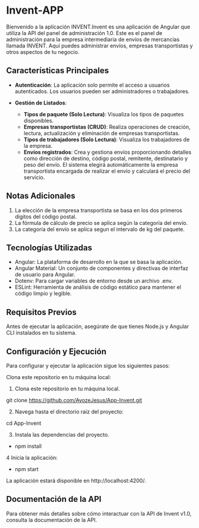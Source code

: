 # Invent-APP

Bienvenido a la aplicación INVENT.Invent es una aplicación de Angular que utiliza la API del panel de administración 1.0. Este es el panel de administración para la empresa intermediaria de envíos de mercancías llamada INVENT. Aquí puedes administrar envíos, empresas transportistas y otros aspectos de tu negocio.

## Características Principales

- **Autenticación**: La aplicación solo permite el acceso a usuarios autenticados. Los usuarios pueden ser administradores o trabajadores.

- **Gestión de Listados**:
  - **Tipos de paquete (Solo Lectura)**: Visualiza los tipos de paquetes disponibles.
  - **Empresas transportistas (CRUD)**: Realiza operaciones de creación, lectura, actualización y eliminación de empresas transportistas.
  - **Tipos de trabajadores (Solo Lectura)**: Visualiza los trabajadores de la empresa.
  - **Envíos registrados**: Crea y gestiona envíos proporcionando detalles como dirección de destino, código postal, remitente, destinatario y peso del envío. El sistema elegirá automáticamente la empresa transportista encargada de realizar el envío y calculará el precio del servicio.

## Notas Adicionales

1. La elección de la empresa transportista se basa en los dos primeros dígitos del código postal.
2. La fórmula de cálculo de precio se aplica según la categoría del envío.
3. La categoría del envío se aplica segun el intervalo de kg del paquete.

## Tecnologías Utilizadas

- Angular: La plataforma de desarrollo en la que se basa la aplicación.
- Angular Material: Un conjunto de componentes y directivas de interfaz de usuario para Angular.
- Dotenv: Para cargar variables de entorno desde un archivo .env.
- ESLint: Herramienta de análisis de código estático para mantener el código limpio y legible.

## Requisitos Previos

Antes de ejecutar la aplicación, asegúrate de que tienes Node.js y Angular CLI instalados en tu sistema.

## Configuración y Ejecución

Para configurar y ejecutar la aplicación sigue los siguientes pasos:

Clona este repositorio en tu máquina local:

1. Clona este repositorio en tu máquina local.

git clone https://github.com/AyozeJesus/App-Invent.git

2. Navega hasta el directorio raíz del proyecto:
   
cd App-Invent

3. Instala las dependencias del proyecto.

- npm install

4 Inicia la aplicación:

- npm start

La aplicación estará disponible en http://localhost:4200/.

## Documentación de la API

Para obtener más detalles sobre cómo interactuar con la API de Invent v1.0, consulta la documentación de la API.


